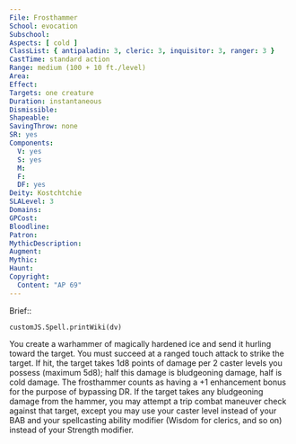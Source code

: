 ```yaml
---
File: Frosthammer
School: evocation
Subschool: 
Aspects: [ cold ]
ClassList: { antipaladin: 3, cleric: 3, inquisitor: 3, ranger: 3 }
CastTime: standard action
Range: medium (100 + 10 ft./level)
Area: 
Effect: 
Targets: one creature
Duration: instantaneous
Dismissible: 
Shapeable: 
SavingThrow: none
SR: yes
Components:
  V: yes
  S: yes
  M: 
  F: 
  DF: yes
Deity: Kostchtchie
SLALevel: 3
Domains: 
GPCost: 
Bloodline: 
Patron: 
MythicDescription: 
Augment: 
Mythic: 
Haunt: 
Copyright:
  Content: "AP 69"
---
```

Brief:: 

```dataviewjs
customJS.Spell.printWiki(dv)
```

You create a warhammer of magically hardened ice and send it hurling toward the target. You must succeed at a ranged touch attack to strike the target. If hit, the target takes 1d8 points of damage per 2 caster levels you possess (maximum 5d8); half this damage is bludgeoning damage, half is cold damage. The frosthammer counts as having a +1 enhancement bonus for the purpose of bypassing DR. If the target takes any bludgeoning damage from the hammer, you may attempt a trip combat maneuver check against that target, except you may use your caster level instead of your BAB and your spellcasting ability modifier (Wisdom for clerics, and so on) instead of your Strength modifier.

